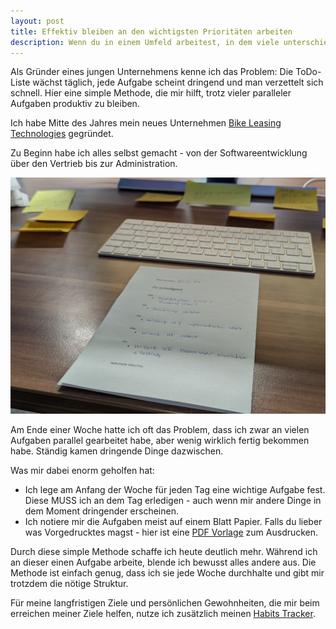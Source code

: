 ```yaml
---
layout: post
title: Effektiv bleiben an den wichtigsten Prioritäten arbeiten
description: Wenn du in einem Umfeld arbeitest, in dem viele unterschiedliche Prioritäten und Aufgaben zu erledigen sind, ist es wichtig, dass du effektiv bleibst und an den wichtigsten Prioritäten arbeitest. Was mir geholfen hat, beschreibe ich hier.
---
```


Als Gründer eines jungen Unternehmens kenne ich das Problem: Die ToDo-Liste wächst täglich, jede Aufgabe scheint dringend und man verzettelt sich schnell. Hier eine simple Methode, die mir hilft, trotz vieler paralleler Aufgaben produktiv zu bleiben.

Ich habe Mitte des Jahres mein neues Unternehmen [Bike Leasing Technologies](https://leasingautomation.de/) gegründet.

Zu Beginn habe ich alles selbst gemacht - von der Softwareentwicklung über den Vertrieb bis zur Administration.

<img src="/img/blog-posts/wochenplaner-header.jpg" alt="Wochenplaner, an den wichtigsten Prioritäten dran zu bleiben" class="img-fluid">

Am Ende einer Woche hatte ich oft das Problem, dass ich zwar an vielen Aufgaben parallel gearbeitet habe, aber wenig wirklich fertig bekommen habe. Ständig kamen dringende Dinge dazwischen.

Was mir dabei enorm geholfen hat: 

* Ich lege am Anfang der Woche für jeden Tag eine wichtige Aufgabe fest. Diese MUSS ich an dem Tag erledigen - auch wenn mir andere Dinge in dem Moment dringender erscheinen.
* Ich notiere mir die Aufgaben meist auf einem Blatt Papier. Falls du lieber was Vorgedrucktes magst - hier ist eine [PDF Vorlage](https://github.com/jnkwrych/jnkwrych.github.io/raw/master/files/Wochenplaner.pdf) zum Ausdrucken.


Durch diese simple Methode schaffe ich heute deutlich mehr. Während ich an dieser einen Aufgabe arbeite, blende ich bewusst alles andere aus. Die Methode ist einfach genug, dass ich sie jede Woche durchhalte und gibt mir trotzdem die nötige Struktur.

Für meine langfristigen Ziele und persönlichen Gewohnheiten, die mir beim erreichen meiner Ziele helfen, nutze ich zusätzlich meinen [Habits Tracker](/blog/2024/01/01/unternehmer-routinen-produktivitaet-work-life-balance.html).